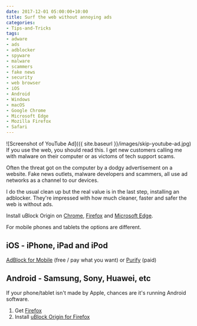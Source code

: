 ```yaml
---
date: 2017-12-01 05:00:00+10:00
title: Surf the web without annoying ads
categories:
- Tips-and-Tricks
tags:
- adware
- ads
- adblocker
- spyware
- malware
- scammers
- fake news
- security
- web browser
- iOS
- Android
- Windows
- macOS
- Google Chrome
- Microsoft Edge
- Mozilla Firefox
- Safari
---
```

![Screenshot of YouTube Ad]({{ site.baseurl }}/images/skip-youtube-ad.jpg)
If you use the web, you should read this. I get new customers calling me with malware on their computer or as victoms of tech support scams. 

Often the threat got on the computer by a dodgy advertisement on a website. Fake news outlets, malware developers and scammers, all use ad networks as a channel to our devices.

I do the usual clean up but the real value is in the last step, installing an adblocker. They're impressed with how much cleaner, faster and safer the web is without ads.

Install uBlock Origin on [Chrome](https://chrome.google.com/webstore/detail/ublock-origin/cjpalhdlnbpafiamejdnhcphjbkeiagm), [Firefox](https://addons.mozilla.org/addon/ublock-origin/) and [Microsoft Edge](https://www.microsoft.com/store/p/app/9nblggh444l4).

For mobile phones and tablets the options are different. 

## iOS - iPhone, iPad and iPod
[AdBlock for Mobile](https://itunes.apple.com/au/app/adblock-for-mobile/id1036484810?mt=8) (free / pay what you want) or [Purify](https://itunes.apple.com/au/app/purify-block-ads-and-tracking-browse-in-peace/id1030156203?mt=8) (paid)

## Android - Samsung, Sony, Huawei, etc
If your phone/tablet isn't made by Apple, chances are it's running Android software.
1. Get [Firefox](https://play.google.com/store/apps/details?id=org.mozilla.firefox)
2. Install [uBlock Origin for Firefox](https://addons.mozilla.org/en-US/android/addon/ublock-origin/)
